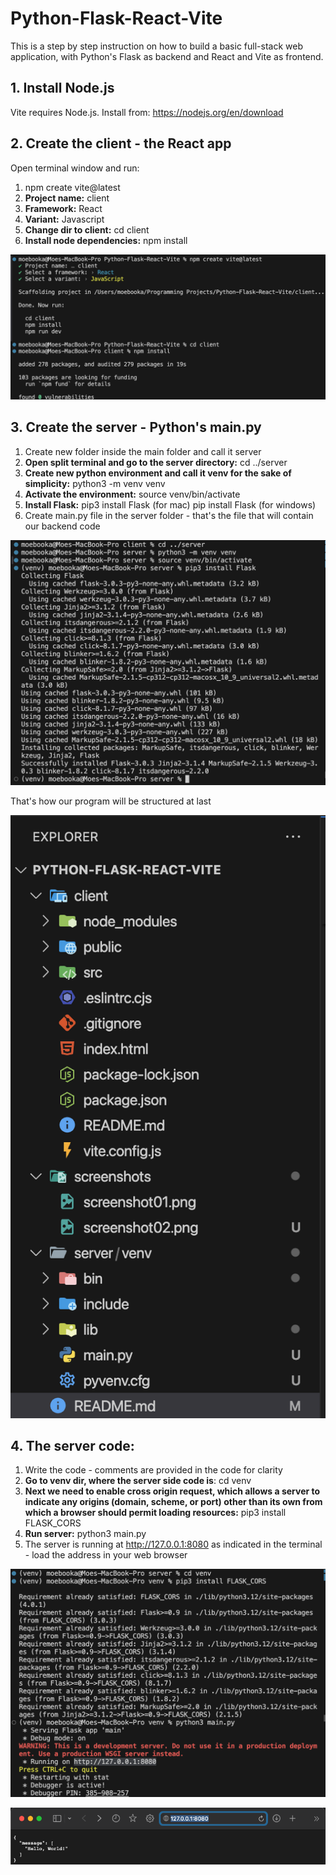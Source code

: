 # Python-Flask-React-Vite

This is a step by step instruction on how to build a basic full-stack web application, with Python's Flask as backend and React and Vite as frontend.

## 1. Install Node.js

Vite requires Node.js. Install from: https://nodejs.org/en/download

## 2. Create the client - the React app

Open terminal window and run:

1. npm create vite@latest
2. **Project name:** client
3. **Framework:** React
4. **Variant:** Javascript
5. **Change dir to client:** cd client 
6. **Install node dependencies:** npm install

![](screenshots/screenshot01.png)

## 3. Create the server - Python's main.py

1. Create new folder inside the main folder and call it server
2. **Open split terminal and go to the server directory:** cd  ../server
3. **Create new python environment and call it venv for the sake of simplicity:** python3 -m venv venv
4. **Activate the environment:** source venv/bin/activate
5. **Install Flask:** pip3 install Flask (for mac) pip install Flask (for windows)
6. Create main.py file in the server folder - that's the file that will contain our backend code

![](screenshots/screenshot02.png)

That's how our program will be structured at last

![](screenshots/screenshot03.png)

## 4. The server code:

1. Write the code - comments are provided in the code for clarity
2. **Go to venv dir, where the server side code is**: cd venv
2. **Next we need to enable cross origin request, which allows a server to indicate any origins (domain, scheme, or port) other than its own from which a browser should permit loading resources:** pip3 install FLASK_CORS
3. **Run server:** python3 main.py
4. The server is running at http://127.0.0.1:8080 as indicated in the terminal - load the address in your web browser

![](screenshots/screenshot04.png)

![](screenshots/screenshot05.png)


